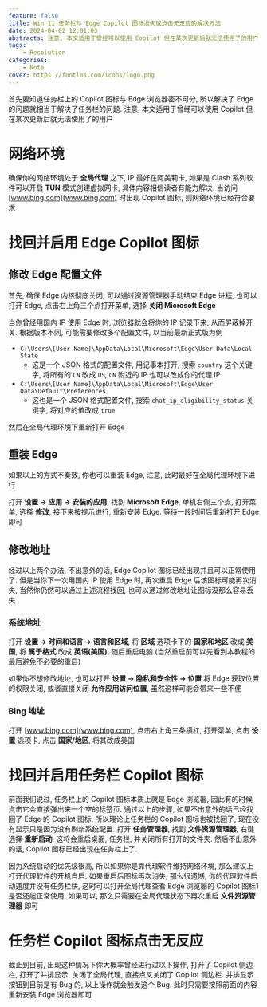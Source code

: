 ```yaml
---
feature: false
title: Win 11 任务栏与 Edge Copilot 图标消失或点击无反应的解决方法
date: 2024-04-02 12:01:03
abstracts: 注意, 本文适用于曾经可以使用 Copilot 但在某次更新后就无法使用了的用户. 具体方案包括确保网络环境, 重装 Edge, 修改 Edge 配置文件, 重启任务栏即资源管理器
tags:
    - Resolution
categories:
    - Note
cover: https://fontlos.com/icons/logo.png
---
```



首先要知道任务栏上的 Copilot 图标与 Edge 浏览器密不可分, 所以解决了 Edge 的问题就相当于解决了任务栏的问题. 注意, 本文适用于曾经可以使用 Copilot 但在某次更新后就无法使用了的用户

# 网络环境

确保你的网络环境处于 **全局代理** 之下, IP 最好在阿美莉卡, 如果是 Clash 系列软件可以开启 **TUN** 模式创建虚拟网卡, 具体内容相信读者有能力解决. 当访问 [www.bing.com](www.bing.com) 时出现 Copilot 图标, 则网络环境已经符合要求

# 找回并启用 Edge Copilot 图标

## 修改 Edge 配置文件

首先, 确保 Edge 内核彻底关闭, 可以通过资源管理器手动结束 Edge 进程, 也可以打开 Edge, 点击右上角三个点打开菜单, 选择 **关闭 Microsoft Edge**

当你曾经用国内 IP 使用 Edge 时, 浏览器就会将你的 IP 记录下来, 从而屏蔽掉开关. 根据版本不同, 可能需要修改多个配置文件, 以当前最新正式版为例

- `C:\Users\[User Name]\AppData\Local\Microsoft\Edge\User Data\Local State`
  - 这是一个 JSON 格式的配置文件, 用记事本打开, 搜索 `country` 这个关键字, 将所有的 `CN` 改成 `US`, `CN` 附近的 IP 也可以改成你的代理 IP
- `C:\Users\[User Name]\AppData\Local\Microsoft\Edge\User Data\Default\Preferences`
  - 这也是一个 JSON 格式配置文件, 搜索 `chat_ip_eligibility_status` 关键字, 将对应的值改成 `true`

然后在全局代理环境下重新打开 Edge

## 重装 Edge

如果以上的方式不奏效, 你也可以重装 Edge, 注意, 此时最好在全局代理环境下进行

打开 **设置 -> 应用 -> 安装的应用**, 找到 **Microsoft Edge**, 单机右侧三个点, 打开菜单, 选择 **修改**, 接下来按提示进行, 重新安装 Edge. 等待一段时间后重新打开 Edge 即可

## 修改地址

经过以上两个办法, 不出意外的话, Edge Copilot 图标已经出现并且可以正常使用了. 但是当你下一次用国内 IP 使用 Edge 时, 再次重启 Edge 后该图标可能再次消失, 当然你仍然可以通过上述流程找回, 也可以通过修改地址让图标没那么容易丢失

### 系统地址

打开 **设置 -> 时间和语言 -> 语言和区域**, 将 **区域** 选项卡下的 **国家和地区** 改成 **美国**, 将 **属于格式** 改成 **英语(美国)**. 随后重启电脑 (当然重启前可以先看到本教程的最后避免不必要的重启)

如果你不想修改地址, 也可以打开 **设置 -> 隐私和安全性 -> 位置** 将 Edge 获取位置的权限关闭, 或者直接关闭 **允许应用访问位置**, 虽然这样可能会带来一些不便

### Bing 地址

打开 [www.bing.com](www.bing.com), 点击右上角三条横杠, 打开菜单, 点击 **设置** 选项卡, 点击 **国家/地区**, 将其改成美国

# 找回并启用任务栏 Copilot 图标

前面我们说过, 任务栏上的 Copilot 图标本质上就是 Edge 浏览器, 因此有的时候点击它会直接弹出来一个空的标签页. 通过以上的步骤, 如果不出意外的话已经找回了 Edge 的 Copilot 图标, 所以理论上任务栏的 Copilot 图标也被找回了, 现在没有显示只是因为没有刷新系统配置. 打开 **任务管理器**, 找到 **文件资源管理器**, 右键选择 **重新启动**, 这将会重启桌面, 任务栏, 并关闭所有打开的文件夹. 然后不出意外的话, Copilot 图标已经出现在任务栏上了.

因为系统启动的优先级很高, 所以如果你是靠代理软件维持网络环境, 那么建议上打开代理软件的开机自启. 如果重启后图标再次消失, 那么很遗憾, 你的代理软件启动速度并没有任务栏快, 这时可以打开全局代理查看 Edge 浏览器的 Copilot 图标1是否还能正常使用, 如果可以, 那么只需要在全局代理状态下再次重启 **文件资源管理器** 即可

# 任务栏 Copilot 图标点击无反应

截止到目前, 出现这种情况下你大概率曾经进行过以下操作, 打开了 Copilot 侧边栏, 打开了并排显示, 关闭了全局代理, 直接点叉关闭了 Copilot 侧边栏. 并排显示按钮到目前是有 Bug 的, 以上操作就会触发这个 Bug. 此时只需要按照前面的内容重新安装 Edge 浏览器即可